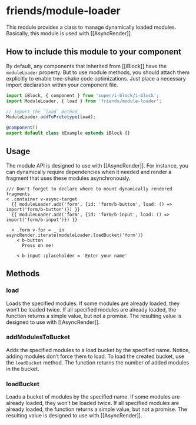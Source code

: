 # friends/module-loader

This module provides a class to manage dynamically loaded modules.
Basically, this module is used with [[AsyncRender]].

## How to include this module to your component

By default, any components that inherited from [[iBlock]] have the `moduleLoader` property.
But to use module methods, you should attach them explicitly to enable tree-shake code optimizations.
Just place a necessary import declaration within your component file.

```typescript
import iBlock, { component } from 'super/i-block/i-block';
import ModuleLoader, { load } from 'friends/module-loader';

// Import the `load` method
ModuleLoader.addToPrototype(load);

@component()
export default class bExample extends iBlock {}
```

## Usage

The module API is designed to use with [[AsyncRender]].
For instance, you can dynamically require dependencies when it needed and render a fragment that uses these modules asynchronously.

```
/// Don't forget to declare where to mount dynamically rendered fragments
< .container v-async-target
  {{ moduleLoader.add('form', {id: 'form/b-button', load: () => import('form/b-button')}) }}
  {{ moduleLoader.add('form', {id: 'form/b-input', load: () => import('form/b-input')}) }}

  < .form v-for = _ in asyncRender.iterate(moduleLoader.loadBucket('form'))
    < b-button
      Press on me!

    < b-input :placeholder = 'Enter your name'
```

## Methods

### load

Loads the specified modules.
If some modules are already loaded, they won’t be loaded twice.
If all specified modules are already loaded, the function returns a simple value, but not a promise.
The resulting value is designed to use with [[AsyncRender]].

### addModulesToBucket

Adds the specified modules to a load bucket by the specified name.
Notice, adding modules don’t force them to load. To load the created bucket, use the `loadBucket` method.
The function returns the number of added modules in the bucket.

### loadBucket

Loads a bucket of modules by the specified name.
If some modules are already loaded, they won’t be loaded twice.
If all specified modules are already loaded, the function returns a simple value, but not a promise.
The resulting value is designed to use with [[AsyncRender]].
